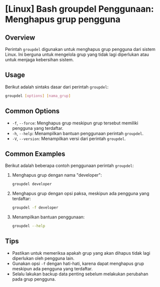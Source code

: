 # [Linux] Bash groupdel Penggunaan: Menghapus grup pengguna

## Overview
Perintah `groupdel` digunakan untuk menghapus grup pengguna dari sistem Linux. Ini berguna untuk mengelola grup yang tidak lagi diperlukan atau untuk menjaga kebersihan sistem.

## Usage
Berikut adalah sintaks dasar dari perintah `groupdel`:

```bash
groupdel [options] [nama_grup]
```

## Common Options
- `-f`, `--force`: Menghapus grup meskipun grup tersebut memiliki pengguna yang terdaftar.
- `-h`, `--help`: Menampilkan bantuan penggunaan perintah `groupdel`.
- `-V`, `--version`: Menampilkan versi dari perintah `groupdel`.

## Common Examples
Berikut adalah beberapa contoh penggunaan perintah `groupdel`:

1. Menghapus grup dengan nama "developer":
   ```bash
   groupdel developer
   ```

2. Menghapus grup dengan opsi paksa, meskipun ada pengguna yang terdaftar:
   ```bash
   groupdel -f developer
   ```

3. Menampilkan bantuan penggunaan:
   ```bash
   groupdel --help
   ```

## Tips
- Pastikan untuk memeriksa apakah grup yang akan dihapus tidak lagi diperlukan oleh pengguna lain.
- Gunakan opsi `-f` dengan hati-hati, karena dapat menghapus grup meskipun ada pengguna yang terdaftar.
- Selalu lakukan backup data penting sebelum melakukan perubahan pada grup pengguna.